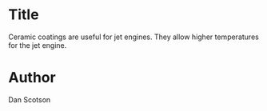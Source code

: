 # Title

Ceramic coatings are useful for jet engines. They allow higher temperatures for the jet engine.

# Author
Dan Scotson
